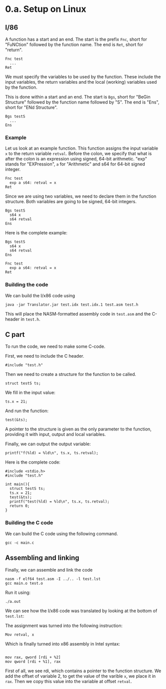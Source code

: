 # 0.a. Setup on Linux

## I/86

A function has a start and an end. The start is the prefix `Fnc`, short for "FuNCtion" followed by the function name. The end is `Ret`, short for "return".

```
Fnc test
  ...
Ret
```

We must specify the variables to be used by the function. These include the input variables, the return variables and the local (working) variables used by the function.

This is done within a start and an end. The start is `Bgs`, short for "BeGin Structure" followed by the function name followed by "S". The end is "Ens", short for "ENd Structure".

```
Bgs testS
  ...
Ens
```

### Example

Let us look at an example function. This function assigns the input variable `x` to the return variable `retval`. Before the colon, we specify that what is after the colon is an expression using signed, 64-bit arithmetic. "exp" stands for "EXPression", `a` for "Arithmetic" and s64 for 64-bit signed integer.

```
Fnc test
  exp a s64: retval = x
Ret
```

Since we are using two variables, we need to declare them in the function structure. Both variables are going to be signed, 64-bit integers.

```
Bgs testS
  s64 x
  s64 retval
Ens
```

Here is the complete example:


```
Bgs testS
  s64 x
  s64 retval
Ens

Fnc test
  exp a s64: retval = x
Ret
```

### Building the code

We can build the I/x86 code using

```
java -jar Translator.jar test.idx test.idx.1 test.asm test.h
```

This will place the NASM-formatted assembly code in `test.asm` and the C-header in `test.h`.

## C part
To run the code, we need to make some C-code.

First, we need to include the C header.

```
#include "test.h"
```

Then we need to create a structure for the function to be called.

```
struct testS ts;
```

We fill in the input value:

```
ts.x = 21;
```

And run the function:

```
test(&ts);
```

A pointer to the structure is given as the only parameter to the function, providing it with input, output and local variables.

Finally, we can output the output variable:

```
printf("f(%ld) = %ld\n", ts.x, ts.retval);
```

Here is the complete code:

```
#include <stdio.h>
#include "test.h"

int main(){
  struct testS ts;
  ts.x = 21;
  test(&ts);
  printf("test(%ld) = %ld\n", ts.x, ts.retval);
  return 0;
}
```

### Building the C code

We can build the C code using the following command.

```
gcc -c main.c
```

## Assembling and linking
Finally, we can assemble and link the code

```
nasm -f elf64 test.asm -I ../.. -l test.lst
gcc main.o test.o
```

Run it using:

```
./a.out
```

We can see how the I/x86 code was translated by looking at the bottom of `test.lst`:

The assignment was turned into the following instruction:

```
Mov retval, x
```

Which is finally turned into x86 assembly in Intel syntax:

```

mov rax, qword [rdi + %2]
mov qword [rdi + %1], rax

```

First of all, we see rdi, which contains a pointer to the function structure. We add the offset of variable 2, to get the value of the varible `x`, we place it in `rax`. Then we copy this value into the variable at offset `retval`.






























